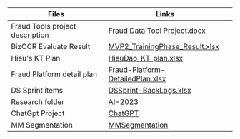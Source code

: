 | Files                           | Links                                                                                                                               |     |
| ------------------------------- | ----------------------------------------------------------------------------------------------------------------------------------- | --- |
| Fraud Tools project description | [Fraud Data Tool Project.docx](https://smartnetvn.sharepoint.com/:w:/g/Eb8ivSZfzFtIsg4uKhd2IjIB8fmMu-0jCZY3-ur9IgRomg?e=EdNHVp)     |     |
| BizOCR Evaluate Result          | [MVP2_TrainingPhase_Result.xlsx](https://smartnetvn.sharepoint.com/:x:/g/EUtDN92nI29CofvBIZF9x8MBNLnglL56nl67qTX5gaoCdQ?e=KJ8JL2)   |     |
| Hieu's KT Plan                  | [HieuDao_KT_plan.xlsx](https://smartnetvn.sharepoint.com/:x:/g/EXJQyXxMAfFOmIYM_bvMs0wB0ATDz8Z9KDvultdRZOhcig?e=25CzOn)             |     |
| Fraud Platform detail plan      | [Fraud-Platform-DetailedPlan.xlsx](https://smartnetvn.sharepoint.com/:x:/g/EbRu6F8igLxCkdQios07uckBnU2oppIXxj2ur3qxJdb_0Q?e=osueVk) |     |
| DS Sprint items                 | [DSSprint-BackLogs.xlsx](https://smartnetvn.sharepoint.com/:x:/g/EcWOvn8oZNJFo7HhAu0IiWEBHdAyINOtDNcZVW_9wmvzUA?e=83Orhy)           |     |
| Research folder                 | [AI-2023](https://smartnetvn.sharepoint.com/:f:/g/EhBnLWFKJbJMo1YuRVjUn_4BuA35h70xCeslsr24OZ19SA?e=G9s6CT)                          |     |
| ChatGpt Project                 | [ChatGPT](https://smartnetvn.sharepoint.com/:f:/g/EkWPNQcqzmBLuLSfzU4lzL0BOVepo4RsKOXIGXoLxGONow?e=PBMmnm)                          |     |
| MM Segmentation                                |   [MMSegmentation](https://smartnetvn.sharepoint.com/:f:/g/ErKA6mYbdxZCsxwXikxDPEYBm-OKi_PEG2SbzmVQ9B1IAQ?e=syhBTw)                                                                                                                                  |     |

